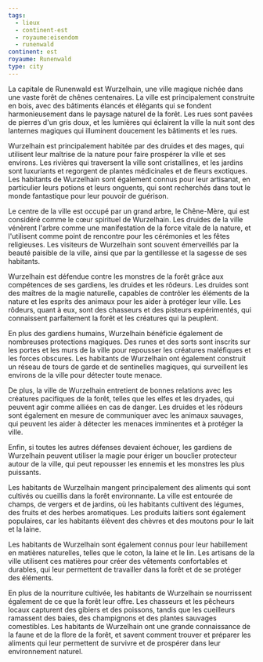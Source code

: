 ```yaml
---
tags:
  - lieux
  - continent-est
  - royaume:eisendom
  - runenwald
continent: est
royaume: Runenwald
type: city
---
```


La capitale de Runenwald est Wurzelhain, une ville magique nichée dans une vaste forêt de chênes centenaires. La ville est principalement construite en bois, avec des bâtiments élancés et élégants qui se fondent harmonieusement dans le paysage naturel de la forêt. Les rues sont pavées de pierres d'un gris doux, et les lumières qui éclairent la ville la nuit sont des lanternes magiques qui illuminent doucement les bâtiments et les rues.

Wurzelhain est principalement habitée par des druides et des mages, qui utilisent leur maîtrise de la nature pour faire prospérer la ville et ses environs. Les rivières qui traversent la ville sont cristallines, et les jardins sont luxuriants et regorgent de plantes médicinales et de fleurs exotiques. Les habitants de Wurzelhain sont également connus pour leur artisanat, en particulier leurs potions et leurs onguents, qui sont recherchés dans tout le monde fantastique pour leur pouvoir de guérison.

Le centre de la ville est occupé par un grand arbre, le Chêne-Mère, qui est considéré comme le cœur spirituel de Wurzelhain. Les druides de la ville vénèrent l'arbre comme une manifestation de la force vitale de la nature, et l'utilisent comme point de rencontre pour les cérémonies et les fêtes religieuses. Les visiteurs de Wurzelhain sont souvent émerveillés par la beauté paisible de la ville, ainsi que par la gentillesse et la sagesse de ses habitants.

Wurzelhain est défendue contre les monstres de la forêt grâce aux compétences de ses gardiens, les druides et les rôdeurs. Les druides sont des maîtres de la magie naturelle, capables de contrôler les éléments de la nature et les esprits des animaux pour les aider à protéger leur ville. Les rôdeurs, quant à eux, sont des chasseurs et des pisteurs expérimentés, qui connaissent parfaitement la forêt et les créatures qui la peuplent.

En plus des gardiens humains, Wurzelhain bénéficie également de nombreuses protections magiques. Des runes et des sorts sont inscrits sur les portes et les murs de la ville pour repousser les créatures maléfiques et les forces obscures. Les habitants de Wurzelhain ont également construit un réseau de tours de garde et de sentinelles magiques, qui surveillent les environs de la ville pour détecter toute menace.

De plus, la ville de Wurzelhain entretient de bonnes relations avec les créatures pacifiques de la forêt, telles que les elfes et les dryades, qui peuvent agir comme alliées en cas de danger. Les druides et les rôdeurs sont également en mesure de communiquer avec les animaux sauvages, qui peuvent les aider à détecter les menaces imminentes et à protéger la ville.

Enfin, si toutes les autres défenses devaient échouer, les gardiens de Wurzelhain peuvent utiliser la magie pour ériger un bouclier protecteur autour de la ville, qui peut repousser les ennemis et les monstres les plus puissants.

Les habitants de Wurzelhain mangent principalement des aliments qui sont cultivés ou cueillis dans la forêt environnante. La ville est entourée de champs, de vergers et de jardins, où les habitants cultivent des légumes, des fruits et des herbes aromatiques. Les produits laitiers sont également populaires, car les habitants élèvent des chèvres et des moutons pour le lait et la laine.

Les habitants de Wurzelhain sont également connus pour leur habillement en matières naturelles, telles que le coton, la laine et le lin. Les artisans de la ville utilisent ces matières pour créer des vêtements confortables et durables, qui leur permettent de travailler dans la forêt et de se protéger des éléments.

En plus de la nourriture cultivée, les habitants de Wurzelhain se nourrissent également de ce que la forêt leur offre. Les chasseurs et les pêcheurs locaux capturent des gibiers et des poissons, tandis que les cueilleurs ramassent des baies, des champignons et des plantes sauvages comestibles. Les habitants de Wurzelhain ont une grande connaissance de la faune et de la flore de la forêt, et savent comment trouver et préparer les aliments qui leur permettent de survivre et de prospérer dans leur environnement naturel.